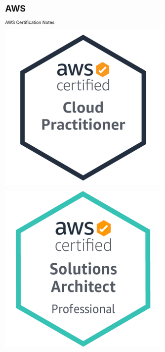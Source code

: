 # AWS

AWS Certification Notes 


 ![AWS Certified Solutions Architect - Professional](images/CLF-C01.png)
 
  ![AWS Certified Solutions Architect - Professional](images/SAP-C01.png)

 
